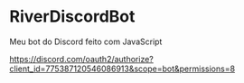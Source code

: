 # RiverDiscordBot
Meu bot do Discord feito com JavaScript

https://discord.com/oauth2/authorize?client_id=775387120546086913&scope=bot&permissions=8
